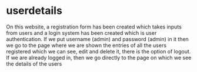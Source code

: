 # userdetails
On this website, a registration form has been created which takes inputs from users and a login system has been created which is user authentication.
If we put username (admin) and password (admin) in it then we go to the page where we are shown the entries of all the users registered which we can see, edit and delete it, there is the option of logout.
If we are already logged in, then we go directly to the page on which we see the details of the users
